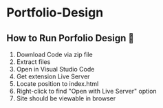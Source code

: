 # Portfolio-Design

## How to Run Porfolio Design 🚀
1. Download Code via zip file
2. Extract files
3. Open in Visual Studio Code
4. Get extension Live Server
5. Locate position to index.html
6. Right-click to find "Open with Live Server" option
7. Site should be viewable in browser

